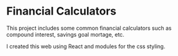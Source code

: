 # Financial Calculators

This project includes some common financial calculators such as compound interest, savings goal mortage, etc.

I created this web using React and modules for the css styling.
